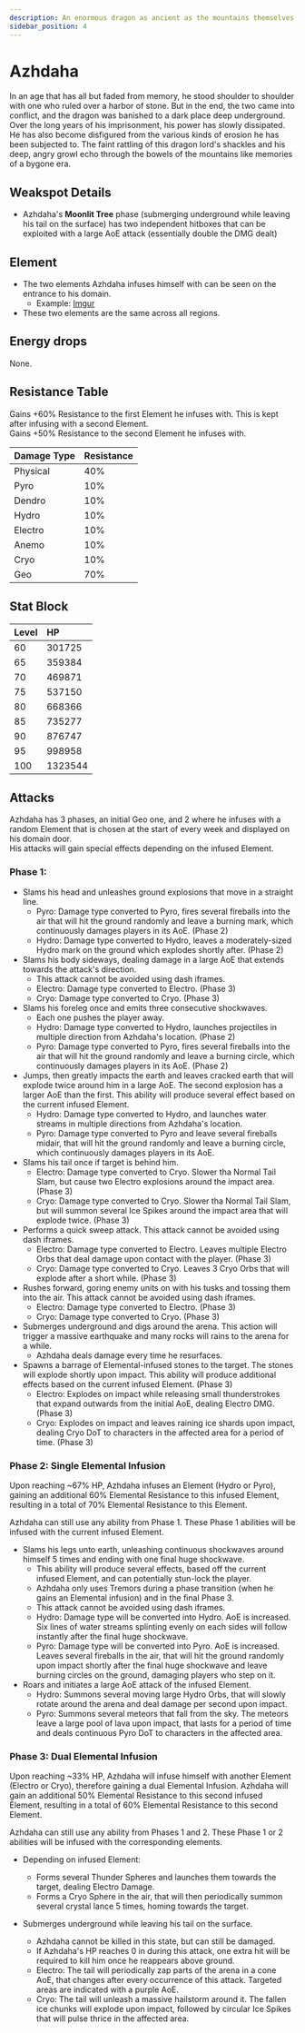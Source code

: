 ```yaml
---
description: An enormous dragon as ancient as the mountains themselves.
sidebar_position: 4
---
```


# Azhdaha

In an age that has all but faded from memory, he stood shoulder to shoulder with one who ruled over a harbor of stone. But in the end, the two came into conflict, and the dragon was banished to a dark place deep underground. Over the long years of his imprisonment, his power has slowly dissipated. He has also become disfigured from the various kinds of erosion he has been subjected to. The faint rattling of this dragon lord's shackles and his deep, angry growl echo through the bowels of the mountains like memories of a bygone era.

## Weakspot Details

* Azhdaha's **Moonlit Tree** phase (submerging underground while leaving his tail on the surface) has two independent hitboxes that can be exploited with a large AoE attack (essentially double the DMG dealt)

## Element

* The two elements Azhdaha infuses himself with can be seen on the entrance to his domain.
  * Example: [Imgur](https://imgur.com/a/Li7HHM4)
* These two elements are the same across all regions.

## Energy drops

None.

## Resistance Table

Gains +60% Resistance to the first Element he infuses with. This is kept after infusing with a second Element.  
Gains +50% Resistance to the second Element he infuses with.

| Damage Type | Resistance |
| :---------- | :--------- |
| Physical    | 40%        |
| Pyro        | 10%        |
| Dendro      | 10%        |
| Hydro       | 10%        |
| Electro     | 10%        |
| Anemo       | 10%        |
| Cryo        | 10%        |
| Geo         | 70%        |

## Stat Block

| Level | HP      |
| :---- | :------ |
| 60    | 301725  |
| 65    | 359384  |
| 70    | 469871  |
| 75    | 537150  |
| 80    | 668366  |
| 85    | 735277  |
| 90    | 876747  |
| 95    | 998958  |
| 100   | 1323544 |

## Attacks

Azhdaha has 3 phases, an initial Geo one, and 2 where he infuses with a random Element that is chosen at the start of every week and displayed on his domain door.  
His attacks will gain special effects depending on the infused Element.

### Phase 1:

* Slams his head and unleashes ground explosions that move in a straight line.
  * Pyro: Damage type converted to Pyro, fires several fireballs into the air that will hit the ground randomly and leave a burning mark, which continuously damages players in its AoE. (Phase 2)
  * Hydro: Damage type converted to Hydro, leaves a moderately-sized Hydro mark on the ground which explodes shortly after. (Phase 2)
* Slams his body sideways, dealing damage in a large AoE that extends towards the attack's direction.
  * This attack cannot be avoided using dash iframes.
  * Electro: Damage type converted to Electro. (Phase 3)
  * Cryo: Damage type converted to Cryo. (Phase 3)
* Slams his foreleg once and emits three consecutive shockwaves.
  * Each one pushes the player away.
  * Hydro: Damage type converted to Hydro, launches projectiles in multiple direction from Azhdaha's location. (Phase 2)
  * Pyro: Damage type converted to Pyro, fires several fireballs into the air that will hit the ground randomly and leave a burning circle, which continuously damages players in its AoE. (Phase 2)
* Jumps, then greatly impacts the earth and leaves cracked earth that will explode twice around him in a large AoE. The second explosion has a larger AoE than the first. This ability will produce several effect based on the current infused Element.
  * Hydro: Damage type converted to Hydro, and launches water streams in multiple directions from Azhdaha's location.
  * Pyro: Damage type converted to Pyro and leave several fireballs midair, that will hit the ground randomly and leave a burning circle, which continuously damages players in its AoE.
* Slams his tail once if target is behind him.
  * Electro: Damage type converted to Cryo. Slower tha Normal Tail Slam, but cause two Electro explosions around the impact area. (Phase 3)
  * Cryo: Damage type converted to Cryo. Slower tha Normal Tail Slam, but will summon several Ice Spikes around the impact area that will explode twice. (Phase 3)
* Performs a quick sweep attack. This attack cannot be avoided using dash iframes.
  * Electro: Damage type converted to Electro. Leaves multiple Electro Orbs that deal damage upon contact with the player. (Phase 3)
  * Cryo: Damage type converted to Cryo. Leaves 3 Cryo Orbs that will explode after a short while. (Phase 3)
* Rushes forward, goring enemy units on with his tusks and tossing them into the air. This attack cannot be avoided using dash iframes.
  * Electro: Damage type converted to Electro. (Phase 3)
  * Cryo: Damage type converted to Cryo. (Phase 3)
* Submerges underground and digs around the arena. This action will trigger a massive earthquake and many rocks will rains to the arena for a while.
  * Azhdaha deals damage every time he resurfaces.
* Spawns a barrage of Elemental-infused stones to the target. The stones will explode shortly upon impact. This ability will produce additional effects based on the current infused Element. (Phase 3)
  * Electro: Explodes on impact while releasing small thunderstrokes that expand outwards from the initial AoE, dealing Electro DMG. (Phase 3)
  * Cryo: Explodes on impact and leaves raining ice shards upon impact, dealing Cryo DoT to characters in the affected area for a period of time. (Phase 3)

### Phase 2: Single Elemental Infusion

Upon reaching ~67% HP, Azhdaha infuses an Element (Hydro or Pyro), gaining an additional 60% Elemental Resistance to this infused Element, resulting in a total of 70% Elemental Resistance to this Element.

Azhdaha can still use any ability from Phase 1. These Phase 1 abilities will be infused with the current infused Element.

* Slams his legs unto earth, unleashing continuous shockwaves around himself 5 times and ending with one final huge shockwave.
  * This ability will produce several effects, based off the current infused Element, and can potentially stun-lock the player.
  * Azhdaha only uses Tremors during a phase transition (when he gains an Elemental infusion) and in the final Phase 3.
  * This attack cannot be avoided using dash iframes.
  * Hydro: Damage type will be converted into Hydro. AoE is increased. Six lines of water streams splinting evenly on each sides will follow instantly after the final huge shockwave.
  * Pyro: Damage type will be converted into Pyro. AoE is increased. Leaves several fireballs in the air, that will hit the ground randomly upon impact shortly after the final huge shockwave and leave burning circles on the ground, damaging players who step on it.
* Roars and initiates a large AoE attack of the infused Element.
  * Hydro: Summons several moving large Hydro Orbs, that will slowly rotate around the arena and deal damage per second upon impact.
  * Pyro: Summons several meteors that fall from the sky. The meteors leave a large pool of lava upon impact, that lasts for a period of time and deals continuous Pyro DoT to characters in the affected area.

### Phase 3: Dual Elemental Infusion

Upon reaching ~33% HP, Azhdaha will infuse himself with another Element (Electro or Cryo), therefore gaining a dual Elemental Infusion. Azhdaha will gain an additional 50% Elemental Resistance to this second infused Element, resulting in a total of 60% Elemental Resistance to this second Element.

Azhdaha can still use any ability from Phases 1 and 2. These Phase 1 or 2 abilities will be infused with the corresponding elements.

* Depending on infused Element:

  * Forms several Thunder Spheres and launches them towards the target, dealing Electro Damage.
  * Forms a Cryo Sphere in the air, that will then periodically summon several crystal lance 5 times, homing towards the target.

* Submerges underground while leaving his tail on the surface.
  * Azhdaha cannot be killed in this state, but can still be damaged.
  * If Azhdaha's HP reaches 0 in during this attack, one extra hit will be required to kill him once he reappears above ground.
  * Electro: The tail will periodically zap parts of the arena in a cone AoE, that changes after every occurrence of this attack. Targeted areas are indicated with a purple AoE.
  * Cryo: The tail will unleash a massive hailstorm around it. The fallen ice chunks will explode upon impact, followed by circular Ice Spikes that will pulse thrice in the affected area.
